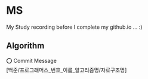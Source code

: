 # MS
My Study recording before I complete my github.io ... :)

## Algorithm 
⭕️ Commit Message</br>
[백준/프로그래머스_번호_이름_알고리즘명/자료구조명]